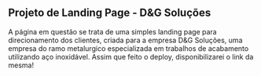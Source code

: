 ## Projeto de Landing Page - D&G Soluções

A página em questão se trata de uma simples landing page para direcionamento dos clientes, criada para a empresa D&G Soluções, uma empresa do ramo metalurgico especializada em trabalhos de acabamento utilizando aço inoxidável. Assim que feito o deploy, disponibilizarei o link da mesma!
